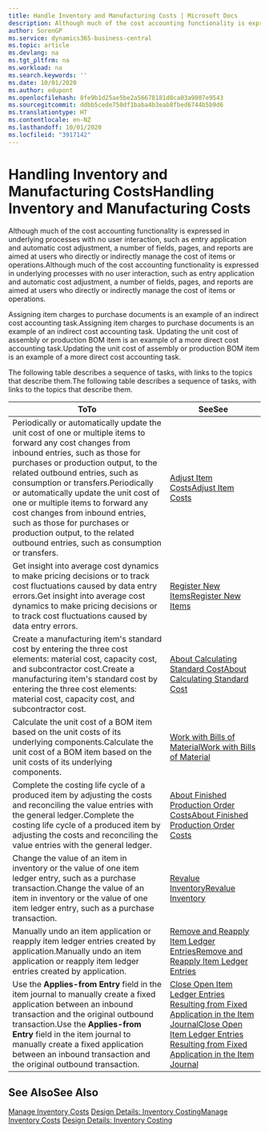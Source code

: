 ```yaml
---
title: Handle Inventory and Manufacturing Costs | Microsoft Docs
description: Although much of the cost accounting functionality is expressed in underlying processes with no user interaction, such as entry application and automatic cost adjustment, a number of fields, pages, and reports are aimed at users who directly or indirectly manage the cost of items or operations.
author: SorenGP
ms.service: dynamics365-business-central
ms.topic: article
ms.devlang: na
ms.tgt_pltfrm: na
ms.workload: na
ms.search.keywords: ''
ms.date: 10/01/2020
ms.author: edupont
ms.openlocfilehash: 8fe9b1d25ae5be2a56678181d8ca03a9807e9543
ms.sourcegitcommit: ddbb5cede750df1baba4b3eab8fbed6744b5b9d6
ms.translationtype: HT
ms.contentlocale: en-NZ
ms.lasthandoff: 10/01/2020
ms.locfileid: "3917142"
---
```

# <a name="handling-inventory-and-manufacturing-costs"></a><span data-ttu-id="b5b7a-103">Handling Inventory and Manufacturing Costs</span><span class="sxs-lookup"><span data-stu-id="b5b7a-103">Handling Inventory and Manufacturing Costs</span></span>
<span data-ttu-id="b5b7a-104">Although much of the cost accounting functionality is expressed in underlying processes with no user interaction, such as entry application and automatic cost adjustment, a number of fields, pages, and reports are aimed at users who directly or indirectly manage the cost of items or operations.</span><span class="sxs-lookup"><span data-stu-id="b5b7a-104">Although much of the cost accounting functionality is expressed in underlying processes with no user interaction, such as entry application and automatic cost adjustment, a number of fields, pages, and reports are aimed at users who directly or indirectly manage the cost of items or operations.</span></span>  

 <span data-ttu-id="b5b7a-105">Assigning item charges to purchase documents is an example of an indirect cost accounting task.</span><span class="sxs-lookup"><span data-stu-id="b5b7a-105">Assigning item charges to purchase documents is an example of an indirect cost accounting task.</span></span> <span data-ttu-id="b5b7a-106">Updating the unit cost of assembly or production BOM item is an example of a more direct cost accounting task.</span><span class="sxs-lookup"><span data-stu-id="b5b7a-106">Updating the unit cost of assembly or production BOM item is an example of a more direct cost accounting task.</span></span>  

 <span data-ttu-id="b5b7a-107">The following table describes a sequence of tasks, with links to the topics that describe them.</span><span class="sxs-lookup"><span data-stu-id="b5b7a-107">The following table describes a sequence of tasks, with links to the topics that describe them.</span></span>   

|<span data-ttu-id="b5b7a-108">**To**</span><span class="sxs-lookup"><span data-stu-id="b5b7a-108">**To**</span></span>|<span data-ttu-id="b5b7a-109">**See**</span><span class="sxs-lookup"><span data-stu-id="b5b7a-109">**See**</span></span>|  
|------------|-------------|  
|<span data-ttu-id="b5b7a-110">Periodically or automatically update the unit cost of one or multiple items to forward any cost changes from inbound entries, such as those for purchases or production output, to the related outbound entries, such as consumption or transfers.</span><span class="sxs-lookup"><span data-stu-id="b5b7a-110">Periodically or automatically update the unit cost of one or multiple items to forward any cost changes from inbound entries, such as those for purchases or production output, to the related outbound entries, such as consumption or transfers.</span></span>|[<span data-ttu-id="b5b7a-111">Adjust Item Costs</span><span class="sxs-lookup"><span data-stu-id="b5b7a-111">Adjust Item Costs</span></span>](inventory-how-adjust-item-costs.md)|  
|<span data-ttu-id="b5b7a-112">Get insight into average cost dynamics to make pricing decisions or to track cost fluctuations caused by data entry errors.</span><span class="sxs-lookup"><span data-stu-id="b5b7a-112">Get insight into average cost dynamics to make pricing decisions or to track cost fluctuations caused by data entry errors.</span></span>|[<span data-ttu-id="b5b7a-113">Register New Items</span><span class="sxs-lookup"><span data-stu-id="b5b7a-113">Register New Items</span></span>](inventory-how-register-new-items.md)|  
|<span data-ttu-id="b5b7a-114">Create a manufacturing item's standard cost by entering the three cost elements: material cost, capacity cost, and subcontractor cost.</span><span class="sxs-lookup"><span data-stu-id="b5b7a-114">Create a manufacturing item's standard cost by entering the three cost elements: material cost, capacity cost, and subcontractor cost.</span></span>|[<span data-ttu-id="b5b7a-115">About Calculating Standard Cost</span><span class="sxs-lookup"><span data-stu-id="b5b7a-115">About Calculating Standard Cost</span></span>](finance-about-calculating-standard-cost.md)|  
|<span data-ttu-id="b5b7a-116">Calculate the unit cost of a BOM item based on the unit costs of its underlying components.</span><span class="sxs-lookup"><span data-stu-id="b5b7a-116">Calculate the unit cost of a BOM item based on the unit costs of its underlying components.</span></span>|[<span data-ttu-id="b5b7a-117">Work with Bills of Material</span><span class="sxs-lookup"><span data-stu-id="b5b7a-117">Work with Bills of Material</span></span>](inventory-how-work-BOMs.md)|  
|<span data-ttu-id="b5b7a-118">Complete the costing life cycle of a produced item by adjusting the costs and reconciling the value entries with the general ledger.</span><span class="sxs-lookup"><span data-stu-id="b5b7a-118">Complete the costing life cycle of a produced item by adjusting the costs and reconciling the value entries with the general ledger.</span></span>|[<span data-ttu-id="b5b7a-119">About Finished Production Order Costs</span><span class="sxs-lookup"><span data-stu-id="b5b7a-119">About Finished Production Order Costs</span></span>](finance-about-finished-production-order-costs.md)|  
|<span data-ttu-id="b5b7a-120">Change the value of an item in inventory or the value of one item ledger entry, such as a purchase transaction.</span><span class="sxs-lookup"><span data-stu-id="b5b7a-120">Change the value of an item in inventory or the value of one item ledger entry, such as a purchase transaction.</span></span>|[<span data-ttu-id="b5b7a-121">Revalue Inventory</span><span class="sxs-lookup"><span data-stu-id="b5b7a-121">Revalue Inventory</span></span>](inventory-how-revalue-inventory.md)|
|<span data-ttu-id="b5b7a-122">Manually undo an item application or reapply item ledger entries created by application.</span><span class="sxs-lookup"><span data-stu-id="b5b7a-122">Manually undo an item application or reapply item ledger entries created by application.</span></span>|[<span data-ttu-id="b5b7a-123">Remove and Reapply Item Ledger Entries</span><span class="sxs-lookup"><span data-stu-id="b5b7a-123">Remove and Reapply Item Ledger Entries</span></span>](finance-how-to-remove-and-reapply-item-entries.md)|  
|<span data-ttu-id="b5b7a-124">Use the **Applies-from Entry** field in the item journal to manually create a fixed application between an inbound transaction and the original outbound transaction.</span><span class="sxs-lookup"><span data-stu-id="b5b7a-124">Use the **Applies-from Entry** field in the item journal to manually create a fixed application between an inbound transaction and the original outbound transaction.</span></span>|[<span data-ttu-id="b5b7a-125">Close Open Item Ledger Entries Resulting from Fixed Application in the Item Journal</span><span class="sxs-lookup"><span data-stu-id="b5b7a-125">Close Open Item Ledger Entries Resulting from Fixed Application in the Item Journal</span></span>](finance-how-to-close-open-item-ledger-entries-resulting-from-fixed-application-in-the-item-journal.md)|  

## <a name="see-also"></a><span data-ttu-id="b5b7a-126">See Also</span><span class="sxs-lookup"><span data-stu-id="b5b7a-126">See Also</span></span>  
<span data-ttu-id="b5b7a-127">[Manage Inventory Costs](finance-manage-inventory-costs.md)
[Design Details: Inventory Costing](design-details-inventory-costing.md)</span><span class="sxs-lookup"><span data-stu-id="b5b7a-127">[Manage Inventory Costs](finance-manage-inventory-costs.md)
[Design Details: Inventory Costing](design-details-inventory-costing.md)</span></span>
